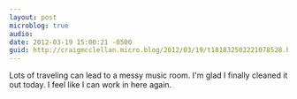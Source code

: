 ```yaml
---
layout: post
microblog: true
audio: 
date: 2012-03-19 15:00:21 -0500
guid: http://craigmcclellan.micro.blog/2012/03/19/t181832502221078528.html
---
```

Lots of traveling can lead to a messy music room. I'm glad I finally cleaned it out today. I feel like I can work in here again.
